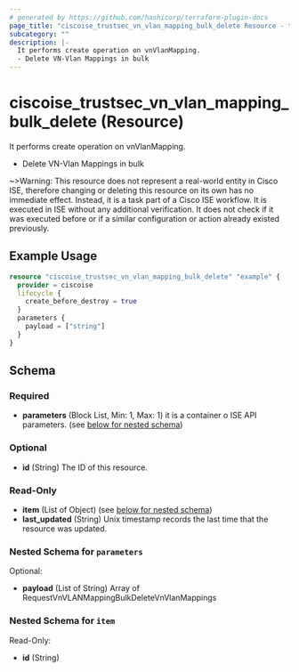 ```yaml
---
# generated by https://github.com/hashicorp/terraform-plugin-docs
page_title: "ciscoise_trustsec_vn_vlan_mapping_bulk_delete Resource - terraform-provider-ciscoise"
subcategory: ""
description: |-
  It performs create operation on vnVlanMapping.
  - Delete VN-Vlan Mappings in bulk
---
```


# ciscoise_trustsec_vn_vlan_mapping_bulk_delete (Resource)

It performs create operation on vnVlanMapping.
- Delete VN-Vlan Mappings in bulk

~>Warning: This resource does not represent a real-world entity in Cisco ISE, therefore changing or deleting this resource on its own has no immediate effect. Instead, it is a task part of a Cisco ISE workflow. It is executed in ISE without any additional verification. It does not check if it was executed before or if a similar configuration or action already existed previously.

## Example Usage

```terraform
resource "ciscoise_trustsec_vn_vlan_mapping_bulk_delete" "example" {
  provider = ciscoise
  lifecycle {
    create_before_destroy = true
  }
  parameters {
    payload = ["string"]
  }
}
```

<!-- schema generated by tfplugindocs -->
## Schema

### Required

- **parameters** (Block List, Min: 1, Max: 1) it is a container o ISE API parameters. (see [below for nested schema](#nestedblock--parameters))

### Optional

- **id** (String) The ID of this resource.

### Read-Only

- **item** (List of Object) (see [below for nested schema](#nestedatt--item))
- **last_updated** (String) Unix timestamp records the last time that the resource was updated.

<a id="nestedblock--parameters"></a>
### Nested Schema for `parameters`

Optional:

- **payload** (List of String) Array of RequestVnVLANMappingBulkDeleteVnVlanMappings


<a id="nestedatt--item"></a>
### Nested Schema for `item`

Read-Only:

- **id** (String)


